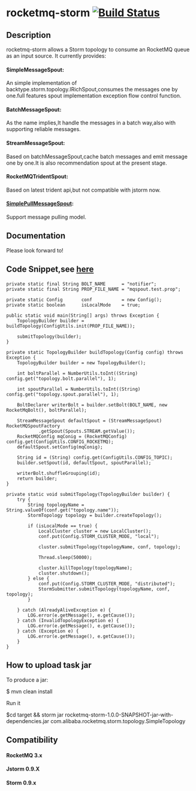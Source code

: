 # rocketmq-storm [![Build Status](https://travis-ci.org/rocketmq/rocketmq-storm.svg?branch=master)](https://travis-ci.org/rocketmq/rocketmq-storm)

## Description

rocketmq-storm allows a Storm topology to consume an RocketMQ queue as an input source. It currently provides:

#### SimpleMessageSpout: 
An simple implementation of backtype.storm.topology.IRichSpout,consumes the messages one by one.full features spout implementation exception flow control function.

#### BatchMessageSpout: 
As the name implies,It handle the messages in a batch way,also with supporting reliable messages.

#### StreamMessageSpout: 
Based on batchMessageSpout,cache batch messages and emit message one by one.It is also recommendation spout at the present stage.

#### RocketMQTridentSpout: 
Based on latest trident api,but not compatible with jstorm now.

#### [SimplePullMessageSpout](https://github.com/rocketmq/rocketmq-storm/blob/master/src/main/java/com/alibaba/rocketmq/storm/spout/SimplePullMessageSpout.java): 
Support message pulling model.

## Documentation
Please look forward to!

## Code Snippet,see [here](https://github.com/rocketmq/rocketmq-storm-alibaba/blob/master/src/main/java/com/alibaba/rocketmq/storm/topology/SimpleTopology.java)

#### 
    private static final String BOLT_NAME      = "notifier";
    private static final String PROP_FILE_NAME = "mqspout.test.prop";

    private static Config       conf           = new Config();
    private static boolean      isLocalMode    = true;

    public static void main(String[] args) throws Exception {
        TopologyBuilder builder = buildTopology(ConfigUtils.init(PROP_FILE_NAME));

        submitTopology(builder);
    }

    private static TopologyBuilder buildTopology(Config config) throws Exception {
        TopologyBuilder builder = new TopologyBuilder();

        int boltParallel = NumberUtils.toInt((String) config.get("topology.bolt.parallel"), 1);

        int spoutParallel = NumberUtils.toInt((String) config.get("topology.spout.parallel"), 1);

        BoltDeclarer writerBolt = builder.setBolt(BOLT_NAME, new RocketMqBolt(), boltParallel);

        StreamMessageSpout defaultSpout = (StreamMessageSpout) RocketMQSpoutFactory
                .getSpout(Spouts.STREAM.getValue());
        RocketMQConfig mqConig = (RocketMQConfig) config.get(ConfigUtils.CONFIG_ROCKETMQ);
        defaultSpout.setConfig(mqConig);

        String id = (String) config.get(ConfigUtils.CONFIG_TOPIC);
        builder.setSpout(id, defaultSpout, spoutParallel);

        writerBolt.shuffleGrouping(id);
        return builder;
    }

    private static void submitTopology(TopologyBuilder builder) {
        try {
            String topologyName = String.valueOf(conf.get("topology.name"));
            StormTopology topology = builder.createTopology();

            if (isLocalMode == true) {
                LocalCluster cluster = new LocalCluster();
                conf.put(Config.STORM_CLUSTER_MODE, "local");

                cluster.submitTopology(topologyName, conf, topology);

                Thread.sleep(50000);

                cluster.killTopology(topologyName);
                cluster.shutdown();
            } else {
                conf.put(Config.STORM_CLUSTER_MODE, "distributed");
                StormSubmitter.submitTopology(topologyName, conf, topology);
            }

        } catch (AlreadyAliveException e) {
            LOG.error(e.getMessage(), e.getCause());
        } catch (InvalidTopologyException e) {
            LOG.error(e.getMessage(), e.getCause());
        } catch (Exception e) {
            LOG.error(e.getMessage(), e.getCause());
        }
    } 


## How to upload task jar
To produce a jar:

$ mvn clean install


Run it

$cd target && storm jar rocketmq-storm-1.0.0-SNAPSHOT-jar-with-dependencies.jar com.alibaba.rocketmq.storm.topology.SimpleTopology


## Compatibility
#### RocketMQ 3.x

#### Jstorm 0.9.X

#### Storm 0.9.x
